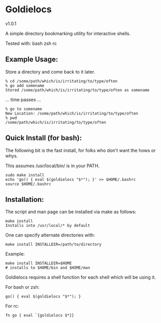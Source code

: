 Goldielocs
=====
v1.0.1

A simple directory bookmarking utility for interactive shells.

Tested with:
bash
zsh
rc


Example Usage:
-----

Store a directory and come back to it later.
```
% cd /some/path/which/is/irritating/to/type/often
% go add somename
Stored /some/path/which/is/irritating/to/type/often as somename
```

... time passes ...

```
% go to somename
New Location: /some/path/which/is/irritating/to/type/often
% pwd
/some/path/which/is/irritating/to/type/often
```

Quick Install (for bash):
-----

The following bit is the fast install,
for folks who don't want the hows or whys.

This assumes /usr/local/bin/ is in your PATH.

```
sudo make install
echo 'go() { eval $(goldielocs "$*"); }' >> $HOME/.bashrc
source $HOME/.bashrc
```

Installation:
-----

The script and man page can be installed via make as follows:

```
make install
Installs into /usr/local/* by default
```

One can specify alternate directories with:
```
make install INSTALLDIR=/path/to/directory
```

Example:
```
make install INSTALLDIR=$HOME
# installs to $HOME/bin and $HOME/man
```

Goldielocs requires a shell function for each shell which
will be using it.

For bash or zsh:
```
go() { eval $(goldielocs "$*"); }
```

For rc:
```
fn go { eval `{goldielocs $*}}
```

